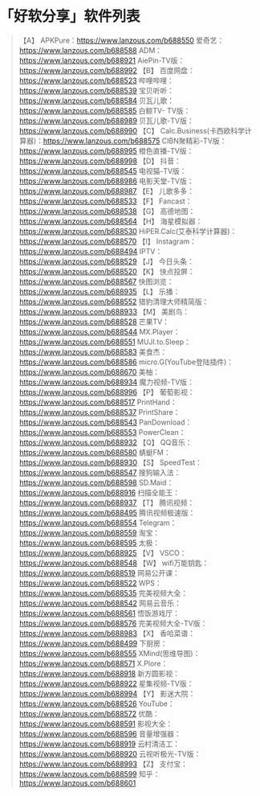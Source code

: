 # 「好软分享」软件列表
> 【A】
> APKPure：https://www.lanzous.com/b688550
> 爱奇艺：https://www.lanzous.com/b688588
> ADM：https://www.lanzous.com/b688921
> AiePin-TV版：https://www.lanzous.com/b688992
> 【B】
>百度网盘：https://www.lanzous.com/b688523
>哔哩哔哩：https://www.lanzous.com/b688539
>宝贝听听：https://www.lanzous.com/b688584
>贝瓦儿歌：https://www.lanzous.com/b688585
>白鲸TV- TV版：https://www.lanzous.com/b688989
>贝瓦儿歌-TV版：https://www.lanzous.com/b688990
>【C】
>Calc.Business(卡西欧科学计算器)：https://www.lanzous.com/b688575
>CIBN聚精彩-TV版：https://www.lanzous.com/b688995
>橙色直播-TV版：https://www.lanzous.com/b688998
>【D】
>抖音：https://www.lanzous.com/b688545
>电视猫-TV版：https://www.lanzous.com/b688986
>电影天堂-TV版：https://www.lanzous.com/b688987
>【E】
>儿歌多多：https://www.lanzous.com/b688533
>【F】
>Fancast：https://www.lanzous.com/b688538
>【G】
>高德地图：https://www.lanzous.com/b688564
>【H】
>海星模拟器：https://www.lanzous.com/b688530
>HiPER.Calc(艾泰科学计算器)：https://www.lanzous.com/b688570
>【I】
>Instagram：https://www.lanzous.com/b688494
>IPTV：https://www.lanzous.com/b688529
>【J】
>今日头条：https://www.lanzous.com/b688520
>【K】
>快点投屏：https://www.lanzous.com/b688567
>快图浏览：https://www.lanzous.com/b688935
>【L】
>乐播：https://www.lanzous.com/b688552
>猎豹清理大师精简版：https://www.lanzous.com/b688933
>【M】
>美剧鸟：https://www.lanzous.com/b688528
>芒果TV：https://www.lanzous.com/b688544
>MX.Player：https://www.lanzous.com/b688551
>MUJI.to.Sleep：https://www.lanzous.com/b688583
>美食杰：https://www.lanzous.com/b688586
>micro.G(YouTube登陆插件)：https://www.lanzous.com/b688670
>美柚：https://www.lanzous.com/b688934
>魔力视频-TV版：https://www.lanzous.com/b688996
>【P】
>葡萄影视：https://www.lanzous.com/b688517
>PrintHand：https://www.lanzous.com/b688537
>PrintShare：https://www.lanzous.com/b688543
>PanDownload：https://www.lanzous.com/b688553
>PowerClean：https://www.lanzous.com/b688932
>【Q】
>QQ音乐：https://www.lanzous.com/b688580
>蜻蜓FM：https://www.lanzous.com/b688930
>【S】
>SpeedTest：https://www.lanzous.com/b688547
>搜狗输入法：https://www.lanzous.com/b688598
>SD.Maid：https://www.lanzous.com/b688916
>扫描全能王：https://www.lanzous.com/b688937
>【T】
>腾讯视频：https://www.lanzous.com/b688495
>腾讯视频极速版：https://www.lanzous.com/b688554
>Telegram：https://www.lanzous.com/b688559
>淘宝：https://www.lanzous.com/b688595
>太极：https://www.lanzous.com/b688925
>【V】
>VSCO：https://www.lanzous.com/b688548
>【W】
>wifi万能钥匙：https://www.lanzous.com/b688519
>网易公开课：https://www.lanzous.com/b688522
>WPS：https://www.lanzous.com/b688535
>完美视频大全：https://www.lanzous.com/b688542
>网易云音乐：https://www.lanzous.com/b688561
>悟饭游戏厅：https://www.lanzous.com/b688576
>完美视频大全-TV版：https://www.lanzous.com/b688983
>【X】
>香哈菜谱：https://www.lanzous.com/b688499
>下厨房：https://www.lanzous.com/b688555
>XMind(思维导图)：https://www.lanzous.com/b688571
>X.Plore：https://www.lanzous.com/b688918
>新方圆影视：https://www.lanzous.com/b688922
>星集视频-TV版：https://www.lanzous.com/b688994
>【Y】
>影迷大院：https://www.lanzous.com/b688526
>YouTube：https://www.lanzous.com/b688572
>优酷：https://www.lanzous.com/b688591
>影视大全：https://www.lanzous.com/b688596
>音量增强器：https://www.lanzous.com/b688919
>云村清洁工：https://www.lanzous.com/b688920
>云视听极光-TV版：https://www.lanzous.com/b688993
>【Z】
>支付宝：https://www.lanzous.com/b688599
>知乎：https://www.lanzous.com/b688601
